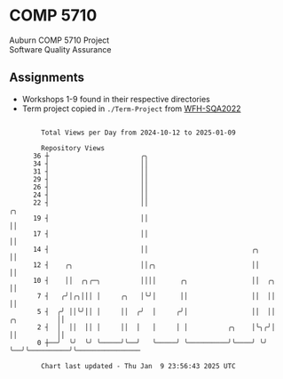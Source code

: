# COMP 5710
Auburn COMP 5710 Project  
Software Quality Assurance

## Assignments
- Workshops 1-9 found in their respective directories
- Term project copied in `./Term-Project` from [WFH-SQA2022](https://github.com/wumphlett/WFH-SQA2022-AUBURN)

```

        Total Views per Day from 2024-10-12 to 2025-01-09

        Repository Views
      36 ┼                       ╭╮
      34 ┤                       ││
      31 ┤                       ││
      29 ┤                       ││
      26 ┤                       ││
      24 ┤                       ││
      22 ┤                       ││                                              ╭╮
      19 ┤                       ││                                              ││
      17 ┤                       ││                                              ││
      14 ┤                       ││                          ╭╮                  ││
      12 ┤    ╭╮                 ││╭╮                        ││                  ││
      10 ┤    ││  ╭╮╭─╮          ││││      ╭╮                ││  ╭╮              ││
       7 ┤   ╭╯│╭╮│││ │     ╭╮   │╰╯│      ││                ││  ││              ││
       5 ┤  ╭╯ ││╰╯││ │     ││  ╭╯  │     ╭╯│                ││  ││  ╭╮          ││
       2 ┤  │  ││  ││ │     ││  │   │     │ │          ╭╮    │╰╮╭╯│  ││          ││
       0 ┼──╯  ╰╯  ╰╯ ╰─────╯╰──╯   ╰─────╯ ╰──────────╯╰────╯ ╰╯ ╰──╯╰──────────╯╰────────────────

        Chart last updated - Thu Jan  9 23:56:43 2025 UTC
        
```
